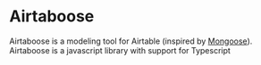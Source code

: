 # Airtaboose
Airtaboose is a modeling tool for Airtable (inspired by [Mongoose](https://mongoosejs.com/)). Airtaboose is a javascript library with support for Typescript
